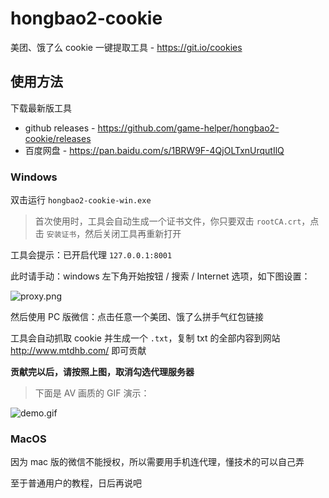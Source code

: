 # hongbao2-cookie

美团、饿了么 cookie 一键提取工具 - https://git.io/cookies

## 使用方法

下载最新版工具

- github releases - https://github.com/game-helper/hongbao2-cookie/releases 
- 百度网盘 - https://pan.baidu.com/s/1BRW9F-4QjOLTxnUrqutIlQ

### Windows

双击运行 `hongbao2-cookie-win.exe`

> 首次使用时，工具会自动生成一个证书文件，你只要双击 `rootCA.crt`，点击 `安装证书`，然后关闭工具再重新打开

工具会提示：已开启代理 `127.0.0.1:8001`

此时请手动：windows 左下角开始按钮 / 搜索 / Internet 选项，如下图设置：

![proxy.png](https://note.youdao.com/yws/api/personal/file/B057752FFBE84F3B94EF0441DFCE0524?method=download&shareKey=2842f379edf9fd52f275f9b01157feb0)

然后使用 PC 版微信：点击任意一个美团、饿了么拼手气红包链接

工具会自动抓取 cookie 并生成一个 `.txt`，复制 txt 的全部内容到网站 http://www.mtdhb.com/ 即可贡献

**贡献完以后，请按照上图，取消勾选代理服务器**

> 下面是 AV 画质的 GIF 演示：

![demo.gif](https://note.youdao.com/yws/api/personal/file/94A719078FDE4BDEB87B8CC1DE66B01C?method=download&shareKey=aaf9bcb8fb9ab3ed2cc6e7ace16d6852)

### MacOS

因为 mac 版的微信不能授权，所以需要用手机连代理，懂技术的可以自己弄

至于普通用户的教程，日后再说吧
